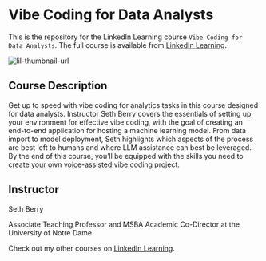 # Vibe Coding for Data Analysts
This is the repository for the LinkedIn Learning course `Vibe Coding for Data Analysts`. The full course is available from [LinkedIn Learning][lil-course-url].

![lil-thumbnail-url]

## Course Description

Get up to speed with vibe coding for analytics tasks in this course designed for data analysts. Instructor Seth Berry covers the essentials of setting up your environment for effective vibe coding, with the goal of creating an end-to-end application for hosting a machine learning model. From data import to model deployment, Seth highlights which aspects of the process are best left to humans and where LLM assistance can best be leveraged. By the end of this course, you’ll be equipped with the skills you need to create your own voice-assisted vibe coding project.


## Instructor

Seth Berry

Associate Teaching Professor and MSBA Academic Co-Director at the University of Notre Dame



Check out my other courses on [LinkedIn Learning](https://www.linkedin.com/learning/instructors/seth-berry?u=104).


[0]: # (Replace these placeholder URLs with actual course URLs)

[lil-course-url]: https://www.linkedin.com/learning/vibe-coding-for-data-analysts
[lil-thumbnail-url]: https://media.licdn.com/dms/image/v2/D4E0DAQFNYIRLbp23Tg/learning-public-crop_675_1200/B4EZigZR02HgAc-/0/1755037638209?e=2147483647&v=beta&t=dfDYq5Waks6_5qWudxOUeaQpEx1YKanDkgE21NTJuaE

